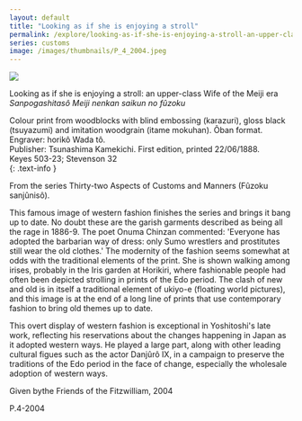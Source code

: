 ```yaml
---
layout: default
title: "Looking as if she is enjoying a stroll"
permalink: /explore/looking-as-if-she-is-enjoying-a-stroll-an-upper-class-wife-of-the-meiji-er
series: customs
image: /images/thumbnails/P_4_2004.jpeg
---
```

![]({{site.baseurl}}/images/P_4_2004.jpeg)

Looking as if she is enjoying a stroll: an upper-class Wife of the Meiji era  
_Sanpogashitasô Meiji nenkan saikun no fûzoku_

Colour print from woodblocks with blind embossing (karazuri), gloss black (tsuyazumi) and imitation woodgrain (itame mokuhan).
Ôban format.  
Engraver: horikô Wada tô.  
Publisher: Tsunashima Kamekichi. First edition, printed 22/06/1888.  
Keyes 503-23; Stevenson 32  
{: .text-info }

From the series Thirty-two Aspects of Customs and Manners (Fûzoku sanjûnisô).

This famous image of western
fashion finishes the series and brings it bang up to date. No doubt
these are the garish garments described as being all the rage in
1886-9. The poet Onuma Chinzan commented: 'Everyone has adopted
the barbarian way of dress: only Sumo wrestlers and prostitutes
still wear the old clothes.' The modernity of the fashion seems
somewhat at odds with the traditional elements of the print. She
is shown walking among irises, probably in the Iris garden at Horikiri,
where fashionable people had often been depicted strolling in prints
of the Edo period. The clash of new and old is in itself a traditional
element of ukiyo-e (floating world pictures), and this
image is at the end of a long line of prints that use contemporary
fashion to bring old themes up to date.

This overt display of western fashion is exceptional in Yoshitoshi's
late work, reflecting his reservations about the changes happening
in Japan as it adopted western ways. He played a large part, along
with other leading cultural figues such as the actor Danjûrô
IX, in a campaign to preserve the traditions of the Edo period in
the face of change, especially the wholesale adoption of western
ways.

Given bythe Friends of the Fitzwilliam, 2004

P.4-2004
